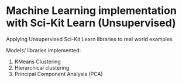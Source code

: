# Machine Learning implementation with Sci-Kit Learn (Unsupervised)
Applying Unsupervised Sci-Kit Learn libraries to real world examples

Models/ libraries implemented:

1. KMeans Clustering
2. Hierarchical clustering 
3. Principal Component Analysis (PCA)
